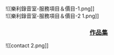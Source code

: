 
![[樂利錄音室-服務項目＆價目-1.png]]  
![[樂利錄音室-服務項目＆價目-2 1.png]]  
<div style="text-align: center;">

### [作品集](Portfolio%20-%20作品集)

</div>

![[contact 2.png]]